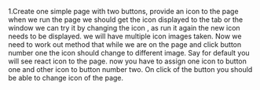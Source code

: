 1.Create one simple page with two buttons, provide an icon to the page when we run the page we should get the icon displayed to the tab or the window
we can try it by changing the icon , as run it again the new icon needs to be displayed. we will have multiple icon images taken.
Now we need to work out method that while we are on the page and click button number one the icon should change to different image.
Say for default you will see react icon to the page. now you have to assign one icon to button one and other icon to button number two.
On click of the button you should be able to change icon of the page.
